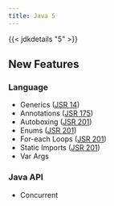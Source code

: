 ```yaml
---
title: Java 5
---
```


{{< jdkdetails "5" >}}

## New Features

### Language

* Generics ([JSR 14](https://jcp.org/en/jsr/detail?id=14))
* Annotations ([JSR 175](https://jcp.org/en/jsr/detail?id=175))
* Autoboxing ([JSR 201](https://jcp.org/en/jsr/detail?id=201))
* Enums ([JSR 201](https://jcp.org/en/jsr/detail?id=201))
* For-each Loops ([JSR 201](https://jcp.org/en/jsr/detail?id=201))
* Static Imports ([JSR 201](https://jcp.org/en/jsr/detail?id=201))
* Var Args

### Java API

* Concurrent